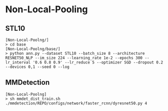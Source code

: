 # Non-Local-Pooling



## STL10

```shell
[Non-Local-Poolng/]
> cd base
[Non-Local-Poolng/base/]
> python ann.py --dataset STL10 --batch_size 8 --architecture RESNET50_NLP --im_size 224 --learning_rate 1e-2 --epochs 300 --lr_interval '0.6 0.8 0.9' --lr_reduce 5 --optimizer SGD --dropout 0.2 --devices 0,1 --seed 0 --log
```

## MMDetection

```shell
[Non-Local-Poolng]
> sh mmdet_dist_train.sh ./mmdetection/REPO/configs/network/faster_rcnn/dyresnet50.py 4
```

